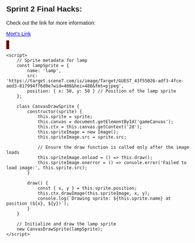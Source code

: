 <html lang="en">
<head>
    <meta charset="UTF-8">
    <meta name="viewport" content="width=device-width, initial-scale=1.0">
    <title>Sprint 2 Final Hacks</title>
    <style>
        body {
            font-family: Arial, sans-serif;
            margin: 20px;
        }
        .link {
            color: blue; /* Link color */
            text-decoration: underline; /* Underline the link */
        }
        #gameCanvas {
            border: 4px solid rgb(102, 4, 4);
        }
    </style>
</head>
<body>
    <h2>Sprint 2 Final Hacks:</h2>
    <p>Check out the link for more information:</p>
    <p>
        <a class="link" href="https://nighthawkcoders.github.io/portfolio_2025/csse/javascript/fundamentals/for-loops/" target="_blank">
            Mort's Link
        </a>
    </p>
    <canvas id="gameCanvas" width="600" height="400"></canvas>

    <script>
        // Sprite metadata for lamp
        const lampSprite = {
            name: 'lamp',
            src: 'https://target.scene7.com/is/image/Target/GUEST_43f55026-adf3-4fce-aed3-817994ff6d0e?wid=488&hei=488&fmt=pjpeg',
            position: { x: 50, y: 50 } // Position of the lamp sprite
        };

        class CanvasDrawSprite {
            constructor(sprite) {
                this.sprite = sprite;
                this.canvas = document.getElementById('gameCanvas');
                this.ctx = this.canvas.getContext('2d');
                this.spriteImage = new Image();
                this.spriteImage.src = sprite.src;

                // Ensure the draw function is called only after the image loads
                this.spriteImage.onload = () => this.draw();
                this.spriteImage.onerror = () => console.error('Failed to load image:', this.sprite.src);
            }

            draw() {
                const { x, y } = this.sprite.position;
                this.ctx.drawImage(this.spriteImage, x, y);
                console.log(`Drawing sprite: ${this.sprite.name} at position (${x}, ${y})`);
            }
        }

        // Initialize and draw the lamp sprite
        new CanvasDrawSprite(lampSprite);
    </script>
</body>
</html>
